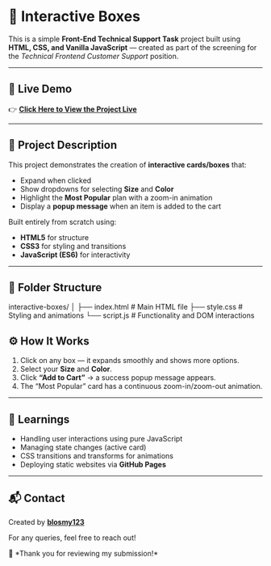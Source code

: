 # 🧩 Interactive Boxes

This is a simple **Front-End Technical Support Task** project built using **HTML, CSS, and Vanilla JavaScript** — created as part of the screening for the *Technical Frontend Customer Support* position.

---

## 🚀 Live Demo  
👉 [**Click Here to View the Project Live**](https://blosmy123.github.io/interactive-boxes/)

---

## 📄 Project Description  
This project demonstrates the creation of **interactive cards/boxes** that:
- Expand when clicked  
- Show dropdowns for selecting **Size** and **Color**  
- Highlight the **Most Popular** plan with a zoom-in animation  
- Display a **popup message** when an item is added to the cart  

Built entirely from scratch using:
- **HTML5** for structure  
- **CSS3** for styling and transitions  
- **JavaScript (ES6)** for interactivity  

---

## 🧱 Folder Structure
interactive-boxes/
│
├── index.html # Main HTML file
├── style.css # Styling and animations
└── script.js # Functionality and DOM interactions

## ⚙️ How It Works
1. Click on any box — it expands smoothly and shows more options.  
2. Select your **Size** and **Color**.  
3. Click **“Add to Cart”** → a success popup message appears.  
4. The “Most Popular” card has a continuous zoom-in/zoom-out animation.  

---

## 🧠 Learnings
- Handling user interactions using pure JavaScript  
- Managing state changes (active card)  
- CSS transitions and transforms for animations  
- Deploying static websites via **GitHub Pages**

---

## 📬 Contact
Created by [**blosmy123**](https://github.com/blosmy123)  

For any queries, feel free to reach out!


🩷 \*Thank you for reviewing my submission!\*
